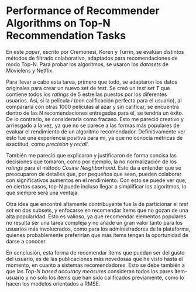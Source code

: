 # Performance of Recommender Algorithms on Top-N Recommendation Tasks

En este *paper*, escrito por Cremonesi, Koren y Turrin, se evalúan distintos métodos de filtrado colaborativo, adaptados para recomendaciones de modo Top-N. Para probar los algoritmos, se usaron los *datasets* de Movielens y Netflix.

Para llevar a cabo esta tarea, primero que todo, se adaptaron los datos originales para crear un nuevo set de *test*. Se creó un *test set T* que contiene todos los *ratings* de 5 estrellas puestos por los diferentes usuarios. Así, si la película *i* (con calificación perfecta para el usuario), al compararla con otras 1000 películas al azar y sin calificar, se encuentra dentro de las N recomendaciones entregadas para él, se tendría un éxito. De lo contrario, se consideraría como fracaso. Esto me pareció creativo y arriesgado a la vez, ya que no se parece a las formas más populares de evaluar el rendimiento de un algoritmo recomendador. Definitivamente ver esto fue una experiencia positiva para mí, ya que no conocía métricas de exactitud, como *precision* y *recall*. 

También me pareció que explicaron y justificaron de forma concisa las decisiones que tomaron, como por ejemplo, la no normalización de los *ratings* para el método *Cosine Neighborhood*. Esto da a entender que se preocuparon de detalles que, por pequeños que sean, pueden colaborar con significativos aumentos en el rendimiento. Con esto se puede ver que, en ciertos casos, top-N puede incluso llegar a simplificar los algoritmos, lo que siempre será una ventaja.

Otra idea que encontré altamente contribuyente fue la de particionar el *test set* en dos subsets, y enfocarse en recomendar ítems que no gozan de una alta popularidad. Esto es valioso, ya que recomendar elementos populares no resulta ser una tarea compleja y no añade un gran valor tanto para los usuarios más involucrados, como para los administradores de la plataforma, quienes probablemente preferirían que más ítems tengan la oportunidad de darse a conocer. 

En conclusión, esta forma de recomendar ítems que puedan ser del gusto del usuario, es de las publicaciones más novedosas que he visto hasta el momento, en cuanto a sistemas recomendadores. Esto se debe también a que las *Top-N based accuracy measures* consideran todos los pares ítem-usuario y no solo los ítems que han sido calificados previamente, como lo hacen los modelos orientados a RMSE.
